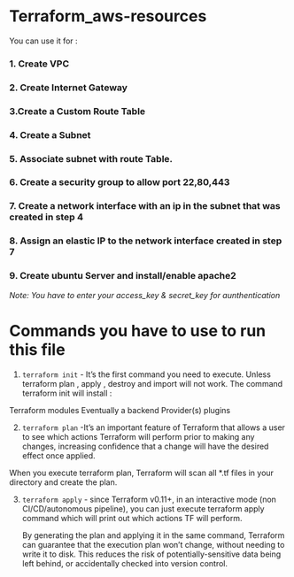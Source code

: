 # Terraform_aws-resources

You can use it for :

 ### 1. Create VPC
 ### 2. Create Internet Gateway
 ### 3.Create a Custom Route Table
 ### 4. Create a Subnet
 ### 5. Associate subnet with route Table.
 ### 6. Create a security group to allow port 22,80,443
 ### 7. Create a network interface with an ip in the subnet that was created in step 4
 ### 8. Assign an elastic IP to the network interface created in step 7
 ### 9. Create ubuntu Server and install/enable apache2

*Note: You have to enter your access_key & secret_key for aunthentication*

# Commands you have to use to run this file

1. ``terraform init`` - It’s the first command you need to execute. Unless  terraform plan , apply  , destroy   and import  will not work. The command terraform init   will install :

Terraform modules
Eventually a backend
Provider(s) plugins

2. ``terraform plan`` -It’s an important feature of Terraform that allows a user to see which actions Terraform will perform prior to making any changes, increasing confidence that a change will have the desired effect once applied.

When you execute terraform plan, Terraform will scan all *.tf files in your directory and create the plan.

3. ``terraform apply`` - since Terraform v0.11+, in an interactive mode (non CI/CD/autonomous pipeline), you can just execute terraform apply command which will print out which actions TF will perform.

    By generating the plan and applying it in the same command, Terraform can guarantee that the execution plan won’t change, without needing to write it to disk. This       reduces the risk of potentially-sensitive data being left behind, or accidentally checked into version control.
